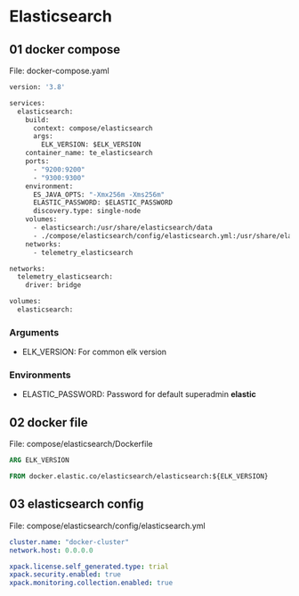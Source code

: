 # Elasticsearch

## 01 docker compose

File: docker-compose.yaml

```dockerfile
version: '3.8'

services:
  elasticsearch:
    build:
      context: compose/elasticsearch
      args:
        ELK_VERSION: $ELK_VERSION
    container_name: te_elasticsearch
    ports:
      - "9200:9200"
      - "9300:9300"
    environment:
      ES_JAVA_OPTS: "-Xmx256m -Xms256m"
      ELASTIC_PASSWORD: $ELASTIC_PASSWORD
      discovery.type: single-node
    volumes:
      - elasticsearch:/usr/share/elasticsearch/data
      - ./compose/elasticsearch/config/elasticsearch.yml:/usr/share/elasticsearch/config/elasticsearch.yml:ro
    networks:
      - telemetry_elasticsearch

networks:
  telemetry_elasticsearch:
    driver: bridge

volumes:
  elasticsearch:
```

### Arguments

- ELK_VERSION: For common elk version

### Environments

- ELASTIC_PASSWORD: Password for default superadmin **elastic**

## 02 docker file

File: compose/elasticsearch/Dockerfile

```dockerfile
ARG ELK_VERSION

FROM docker.elastic.co/elasticsearch/elasticsearch:${ELK_VERSION}
```

## 03 elasticsearch config

File: compose/elasticsearch/config/elasticsearch.yml

```yaml
cluster.name: "docker-cluster"
network.host: 0.0.0.0

xpack.license.self_generated.type: trial
xpack.security.enabled: true
xpack.monitoring.collection.enabled: true
```
